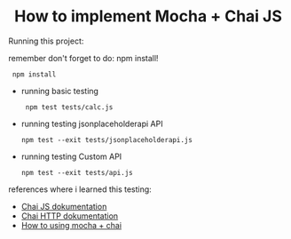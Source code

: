 <h1 align="center">
  How to implement Mocha + Chai JS
</h1>

Running this project:

 remember don't forget to do: npm install!
  ```
   npm install  
  ``` 

- running basic testing
  ```
   npm test tests/calc.js  
  ``` 
  
- running testing jsonplaceholderapi API 
  ```
  npm test --exit tests/jsonplaceholderapi.js    
  ```

- running testing Custom API 
  ```
  npm test --exit tests/api.js   
  ```
 
 references where i learned this testing:
  - <a href="https://www.chaijs.com/">Chai JS dokumentation</a>
  - <a href="https://www.chaijs.com/plugins/chai-http/">Chai HTTP dokumentation</a>
  - <a href="https://itnext.io/how-to-make-tests-using-chai-and-mocha-e9db7d8d48bc">How to using mocha + chai</a>
<br />

